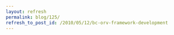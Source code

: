 ```yaml
---
layout: refresh
permalink: blog/125/
refresh_to_post_id: /2010/05/12/bc-orv-framework-development
---
```

